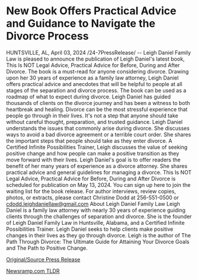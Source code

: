 # New Book Offers Practical Advice and Guidance to Navigate the Divorce Process

HUNTSVILLE, AL, April 03, 2024 /24-7PressRelease/ -- Leigh Daniel Family Law is pleased to announce the publication of Leigh Daniel's latest book, This Is NOT Legal Advice, Practical Advice for Before, During and After Divorce.  The book is a must-read for anyone considering divorce. Drawing upon her 30 years of experience as a family law attorney, Leigh Daniel offers practical advice and anecdotes that will be helpful to people at all stages of the separation and divorce process. The book can be used as a roadmap of what to expect during divorce.  Leigh Daniel has guided thousands of clients on the divorce journey and has been a witness to both heartbreak and healing.   Divorce can be the most stressful experience that people go through in their lives. It's not a step that anyone should take without careful thought, preparation, and trusted guidance.  Leigh Daniel understands the issues that commonly arise during divorce. She discusses ways to avoid a bad divorce agreement or a terrible court order. She shares the important steps that people should take as they enter divorce. A Certified Infinite Possibilities Trainer, Leigh discusses the value of seeking positive change and how people can make a positive transition as they move forward with their lives.  Leigh Daniel's goal is to offer readers the benefit of her many years of experience as a divorce attorney. She shares practical advice and general guidelines for managing a divorce.  This Is NOT Legal Advice, Practical Advice for Before, During and After Divorce is scheduled for publication on May 13, 2024. You can sign up here to join the waiting list for the book release. For author interviews, review copies, photos, or extracts, please contact Christine Dodd at 256-551-0500 or cdodd.leighdaniellaw@gmail.com  About Leigh Daniel Family Law  Leigh Daniel is a family law attorney with nearly 30 years of experience guiding clients through the challenges of separation and divorce. She is the founder of Leigh Daniel Family Law in Huntsville, Alabama, and a Certified Infinite Possibilities Trainer. Leigh Daniel seeks to help clients make positive changes in their lives as they go through divorce. Leigh is the author of The Path Through Divorce: The Ultimate Guide for Attaining Your Divorce Goals and The Path to Positive Change. 

[Original/Source Press Release](https://www.24-7pressrelease.com/press-release/509615/new-book-offers-practical-advice-and-guidance-to-navigate-the-divorce-process) 

[Newsramp.com TLDR](https://newsramp.com/None) 